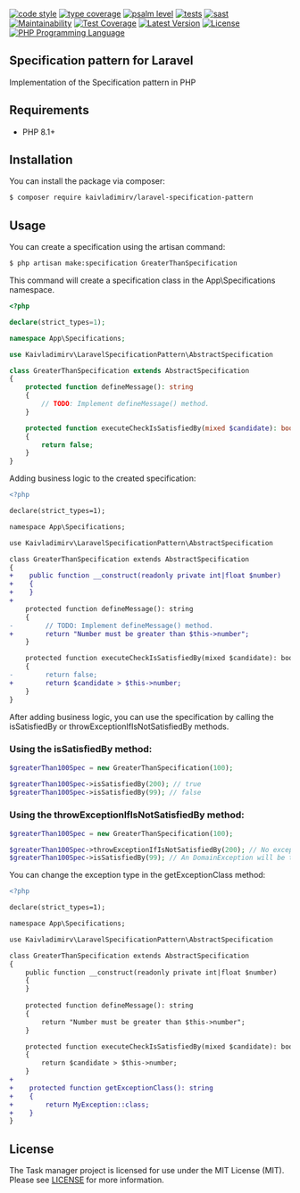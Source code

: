 [![code style](https://github.com/kaivladimirv/laravel-specification-pattern/actions/workflows/code-style-check.yml/badge.svg)](https://github.com/kaivladimirv/laravel-specification-pattern/actions/workflows/code-style-check.yml)
[![type coverage](https://shepherd.dev/github/kaivladimirv/laravel-specification-pattern/coverage.svg)](https://shepherd.dev/github/kaivladimirv/laravel-specification-pattern)
[![psalm level](https://shepherd.dev/github/kaivladimirv/laravel-specification-pattern/level.svg)](https://psalm.dev/)
[![tests](https://github.com/kaivladimirv/laravel-specification-pattern/actions/workflows/tests-check.yml/badge.svg)](https://github.com/kaivladimirv/laravel-specification-pattern/actions/workflows/tests-check.yml)
[![sast](https://github.com/kaivladimirv/laravel-specification-pattern/actions/workflows/semgrep.yml/badge.svg)](https://github.com/kaivladimirv/laravel-specification-pattern/actions/workflows/semgrep.yml)
[![Maintainability](https://api.codeclimate.com/v1/badges/9b3cf2b0022c1d836063/maintainability)](https://codeclimate.com/github/kaivladimirv/laravel-specification-pattern/maintainability)
[![Test Coverage](https://api.codeclimate.com/v1/badges/9b3cf2b0022c1d836063/test_coverage)](https://codeclimate.com/github/kaivladimirv/laravel-specification-pattern/test_coverage)
[![Latest Version](https://img.shields.io/packagist/v/kaivladimirv/laravel-specification-pattern.svg?style=flat-square)](https://packagist.org/packages/kaivladimirv/laravel-specification-pattern)
[![License](https://img.shields.io/packagist/l/kaivladimirv/laravel-specification-pattern)](https://github.com/kaivladimirv/laravel-specification-pattern/blob/main/LICENSE)
<a href="https://php.net"><img src="https://img.shields.io/badge/php-8.1%2B-%238892BF" alt="PHP Programming Language"></a>

## Specification pattern for Laravel
Implementation of the Specification pattern in PHP

## Requirements
* PHP 8.1+

## Installation
You can install the package via composer:

``` bash
$ composer require kaivladimirv/laravel-specification-pattern
```

## Usage
You can create a specification using the artisan command:

``` bash
$ php artisan make:specification GreaterThanSpecification
```

This command will create a specification class in the App\Specifications namespace.

``` php
<?php

declare(strict_types=1);

namespace App\Specifications;

use Kaivladimirv\LaravelSpecificationPattern\AbstractSpecification

class GreaterThanSpecification extends AbstractSpecification
{
    protected function defineMessage(): string
    {
        // TODO: Implement defineMessage() method.    
    }

    protected function executeCheckIsSatisfiedBy(mixed $candidate): bool
    {
        return false;
    }
}
```

Adding business logic to the created specification:

``` diff
<?php

declare(strict_types=1);

namespace App\Specifications;

use Kaivladimirv\LaravelSpecificationPattern\AbstractSpecification

class GreaterThanSpecification extends AbstractSpecification
{
+    public function __construct(readonly private int|float $number)
+    {
+    }
+    
    protected function defineMessage(): string
    {
-        // TODO: Implement defineMessage() method.
+        return "Number must be greater than $this->number";    
    }

    protected function executeCheckIsSatisfiedBy(mixed $candidate): bool
    {
-        return false;
+        return $candidate > $this->number;
    }
}
```

After adding business logic, you can use the specification by calling the isSatisfiedBy or throwExceptionIfIsNotSatisfiedBy methods.

### Using the isSatisfiedBy method:
``` php
$greaterThan100Spec = new GreaterThanSpecification(100);

$greaterThan100Spec->isSatisfiedBy(200); // true
$greaterThan100Spec->isSatisfiedBy(99); // false
```

### Using the throwExceptionIfIsNotSatisfiedBy method:
``` php
$greaterThan100Spec = new GreaterThanSpecification(100);

$greaterThan100Spec->throwExceptionIfIsNotSatisfiedBy(200); // No exception will be thrown here
$greaterThan100Spec->isSatisfiedBy(99); // An DomainException will be thrown here with the message "Number must be greater than 100"
```

You can change the exception type in the getExceptionClass method:

``` diff
<?php

declare(strict_types=1);

namespace App\Specifications;

use Kaivladimirv\LaravelSpecificationPattern\AbstractSpecification

class GreaterThanSpecification extends AbstractSpecification
{
    public function __construct(readonly private int|float $number)
    {
    }
    
    protected function defineMessage(): string
    {
        return "Number must be greater than $this->number";    
    }

    protected function executeCheckIsSatisfiedBy(mixed $candidate): bool
    {
        return $candidate > $this->number;
    }
+    
+    protected function getExceptionClass(): string
+    {
+        return MyException::class;
+    }
}
```

## License
The Task manager project is licensed for use under the MIT License (MIT).
Please see [LICENSE](/LICENSE) for more information.
